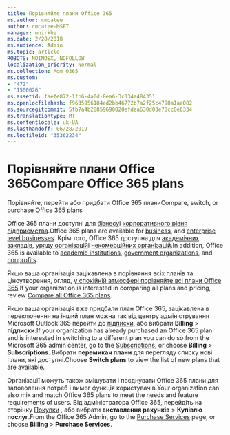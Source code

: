 ```yaml
---
title: Порівняйте плани Office 365
ms.author: cmcatee
author: cmcatee-MSFT
manager: mnirkhe
ms.date: 2/28/2018
ms.audience: Admin
ms.topic: article
ROBOTS: NOINDEX, NOFOLLOW
localization_priority: Normal
ms.collection: Adm_O365
ms.custom:
- "472"
- "1500026"
ms.assetid: faefe872-1fb6-4a0d-8ea6-3c034a484351
ms.openlocfilehash: f9635956184ed2bb46772b7a2f25c4798a1aa082
ms.sourcegitcommit: 5fb7a4b28859690020efdea630d03e70cc0e6334
ms.translationtype: MT
ms.contentlocale: uk-UA
ms.lasthandoff: 06/28/2019
ms.locfileid: "35362234"
---
```

# <a name="compare-office-365-plans"></a><span data-ttu-id="67244-102">Порівняйте плани Office 365</span><span class="sxs-lookup"><span data-stu-id="67244-102">Compare Office 365 plans</span></span>

<span data-ttu-id="67244-103">Порівняйте, перейти або придбати Office 365 плани</span><span class="sxs-lookup"><span data-stu-id="67244-103">Compare, switch, or purchase Office 365 plans</span></span>
  
<span data-ttu-id="67244-104">Office 365 плани доступні для [бізнесу](https://products.office.com/compare-all-microsoft-office-products?tab=2)і [корпоративного рівня підприємства](https://products.office.com/business/compare-more-office-365-for-business-plans).</span><span class="sxs-lookup"><span data-stu-id="67244-104">Office 365 plans are available for [business](https://products.office.com/compare-all-microsoft-office-products?tab=2), and [enterprise level businesses](https://products.office.com/business/compare-more-office-365-for-business-plans).</span></span> <span data-ttu-id="67244-105">Крім того, Office 365 доступна для [академічних закладів](https://products.office.com/academic/compare-office-365-education-plans), [уряду організацій](https://products.office.com/government/compare-office-365-government-plans)і [некомерційних організацій](https://products.office.com/nonprofit/office-365-nonprofit-plans-and-pricing?tab=1).</span><span class="sxs-lookup"><span data-stu-id="67244-105">In addition, Office 365 is available to [academic institutions](https://products.office.com/academic/compare-office-365-education-plans), [government organizations](https://products.office.com/government/compare-office-365-government-plans), and [nonprofits](https://products.office.com/nonprofit/office-365-nonprofit-plans-and-pricing?tab=1).</span></span>
  
<span data-ttu-id="67244-106">Якщо ваша організація зацікавлена в порівняння всіх планів та ціноутворення, огляд, [у спокійній атмосфері порівняйте всі плани Office 365](https://products.office.com/business/compare-more-office-365-for-business-plans).</span><span class="sxs-lookup"><span data-stu-id="67244-106">If your organization is interested in comparing all plans and pricing, review [Compare all Office 365 plans](https://products.office.com/business/compare-more-office-365-for-business-plans).</span></span>
  
<span data-ttu-id="67244-107">Якщо ваша організація вже придбали план Office 365, зацікавлена в переключення на інший план можна так від центру адміністрування Microsoft Outlook 365 перейти до [підписки](https://go.microsoft.com/fwlink/p/?linkid=842054), або вибрати **Billing** \> **підписки**.</span><span class="sxs-lookup"><span data-stu-id="67244-107">If your organization has already purchased an Office 365 plan and is interested in switching to a different plan you can do so from the Microsoft 365 admin center, go to the [Subscriptions](https://go.microsoft.com/fwlink/p/?linkid=842054), or choose **Billing** \> **Subscriptions**.</span></span> <span data-ttu-id="67244-108">Вибрати **перемикач плани** для перегляду списку нові плани, які доступні.</span><span class="sxs-lookup"><span data-stu-id="67244-108">Choose **Switch plans** to view the list of new plans that are available.</span></span>
  
<span data-ttu-id="67244-109">Організації можуть також змішувати і поєднувати Office 365 плани для задоволення потреб і вимог функція користувачів.</span><span class="sxs-lookup"><span data-stu-id="67244-109">Your organization can also mix and match Office 365 plans to meet the needs and feature requirements of users.</span></span> <span data-ttu-id="67244-110">Від адміністратора Office 365, перейдіть на сторінку [Покупки](https://go.microsoft.com/fwlink/p/?linkid=868433) , або вибрати **виставлення рахунків** \> **Купівлю послуг**.</span><span class="sxs-lookup"><span data-stu-id="67244-110">From the Office 365 Admin, go to the [Purchase Services](https://go.microsoft.com/fwlink/p/?linkid=868433) page, or choose **Billing** \> **Purchase Services**.</span></span>
  